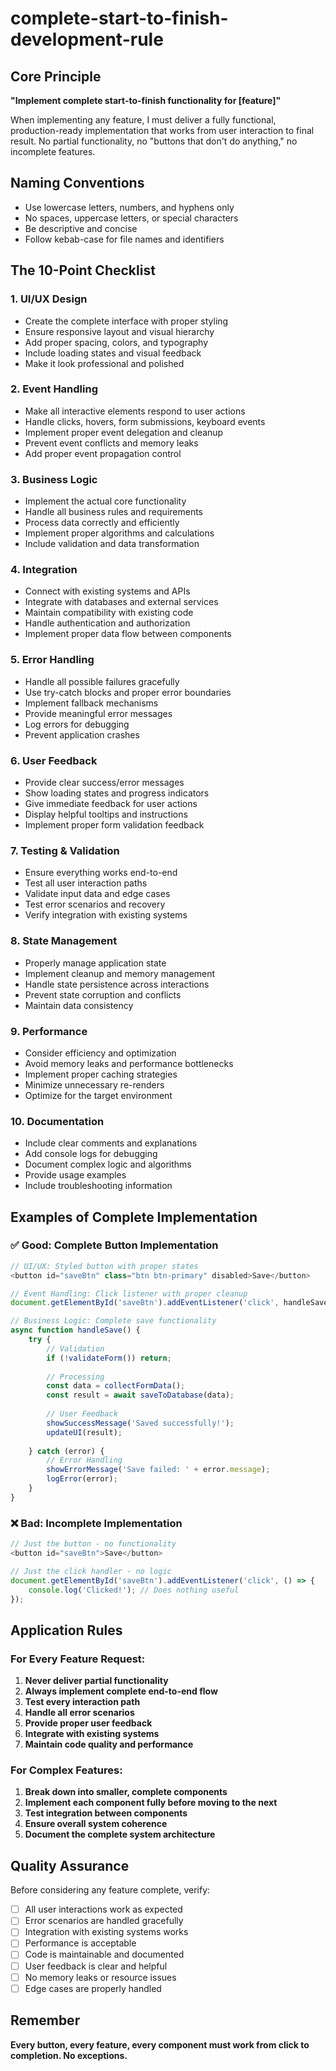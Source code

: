 # complete-start-to-finish-development-rule

## Core Principle
**"Implement complete start-to-finish functionality for [feature]"**

When implementing any feature, I must deliver a fully functional, production-ready implementation that works from user interaction to final result. No partial functionality, no "buttons that don't do anything," no incomplete features.

## Naming Conventions
- Use lowercase letters, numbers, and hyphens only
- No spaces, uppercase letters, or special characters
- Be descriptive and concise
- Follow kebab-case for file names and identifiers

## The 10-Point Checklist

### 1. **UI/UX Design**
- Create the complete interface with proper styling
- Ensure responsive layout and visual hierarchy
- Add proper spacing, colors, and typography
- Include loading states and visual feedback
- Make it look professional and polished

### 2. **Event Handling**
- Make all interactive elements respond to user actions
- Handle clicks, hovers, form submissions, keyboard events
- Implement proper event delegation and cleanup
- Prevent event conflicts and memory leaks
- Add proper event propagation control

### 3. **Business Logic**
- Implement the actual core functionality
- Handle all business rules and requirements
- Process data correctly and efficiently
- Implement proper algorithms and calculations
- Include validation and data transformation

### 4. **Integration**
- Connect with existing systems and APIs
- Integrate with databases and external services
- Maintain compatibility with existing code
- Handle authentication and authorization
- Implement proper data flow between components

### 5. **Error Handling**
- Handle all possible failures gracefully
- Use try-catch blocks and proper error boundaries
- Implement fallback mechanisms
- Provide meaningful error messages
- Log errors for debugging
- Prevent application crashes

### 6. **User Feedback**
- Provide clear success/error messages
- Show loading states and progress indicators
- Give immediate feedback for user actions
- Display helpful tooltips and instructions
- Implement proper form validation feedback

### 7. **Testing & Validation**
- Ensure everything works end-to-end
- Test all user interaction paths
- Validate input data and edge cases
- Test error scenarios and recovery
- Verify integration with existing systems

### 8. **State Management**
- Properly manage application state
- Implement cleanup and memory management
- Handle state persistence across interactions
- Prevent state corruption and conflicts
- Maintain data consistency

### 9. **Performance**
- Consider efficiency and optimization
- Avoid memory leaks and performance bottlenecks
- Implement proper caching strategies
- Minimize unnecessary re-renders
- Optimize for the target environment

### 10. **Documentation**
- Include clear comments and explanations
- Add console logs for debugging
- Document complex logic and algorithms
- Provide usage examples
- Include troubleshooting information

## Examples of Complete Implementation

### ✅ Good: Complete Button Implementation
```javascript
// UI/UX: Styled button with proper states
<button id="saveBtn" class="btn btn-primary" disabled>Save</button>

// Event Handling: Click listener with proper cleanup
document.getElementById('saveBtn').addEventListener('click', handleSave);

// Business Logic: Complete save functionality
async function handleSave() {
    try {
        // Validation
        if (!validateForm()) return;
        
        // Processing
        const data = collectFormData();
        const result = await saveToDatabase(data);
        
        // User Feedback
        showSuccessMessage('Saved successfully!');
        updateUI(result);
        
    } catch (error) {
        // Error Handling
        showErrorMessage('Save failed: ' + error.message);
        logError(error);
    }
}
```

### ❌ Bad: Incomplete Implementation
```javascript
// Just the button - no functionality
<button id="saveBtn">Save</button>

// Just the click handler - no logic
document.getElementById('saveBtn').addEventListener('click', () => {
    console.log('Clicked!'); // Does nothing useful
});
```

## Application Rules

### For Every Feature Request:
1. **Never deliver partial functionality**
2. **Always implement complete end-to-end flow**
3. **Test every interaction path**
4. **Handle all error scenarios**
5. **Provide proper user feedback**
6. **Integrate with existing systems**
7. **Maintain code quality and performance**

### For Complex Features:
1. **Break down into smaller, complete components**
2. **Implement each component fully before moving to the next**
3. **Test integration between components**
4. **Ensure overall system coherence**
5. **Document the complete system architecture**

## Quality Assurance

Before considering any feature complete, verify:
- [ ] All user interactions work as expected
- [ ] Error scenarios are handled gracefully
- [ ] Integration with existing systems works
- [ ] Performance is acceptable
- [ ] Code is maintainable and documented
- [ ] User feedback is clear and helpful
- [ ] No memory leaks or resource issues
- [ ] Edge cases are properly handled

## Remember
**Every button, every feature, every component must work from click to completion. No exceptions.**

